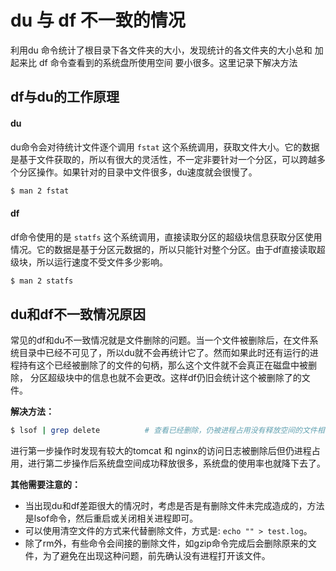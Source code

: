 # du 与 df 不一致的情况

利用du 命令统计了根目录下各文件夹的大小，发现统计的各文件夹的大小总和 加起来比 df 命令查看到的系统盘所使用空间 要小很多。这里记录下解决方法

## df与du的工作原理

#### du

du命令会对待统计文件逐个调用 `fstat` 这个系统调用，获取文件大小。它的数据是基于文件获取的，所以有很大的灵活性，不一定非要针对一个分区，可以跨越多个分区操作。如果针对的目录中文件很多，du速度就会很慢了。

```bash
$ man 2 fstat
```

 

#### df

df命令使用的是 `statfs` 这个系统调用，直接读取分区的超级块信息获取分区使用情况。它的数据是基于分区元数据的，所以只能针对整个分区。由于df直接读取超级块，所以运行速度不受文件多少影响。

```bash
$ man 2 statfs
```

 

## du和df不一致情况原因

常见的df和du不一致情况就是文件删除的问题。当一个文件被删除后，在文件系统目录中已经不可见了，所以du就不会再统计它了。然而如果此时还有运行的进程持有这个已经被删除了的文件的句柄，那么这个文件就不会真正在磁盘中被删除， 分区超级块中的信息也就不会更改。这样df仍旧会统计这个被删除了的文件。

 

**解决方法：**

```bash
$ lsof | grep delete          # 查看已经删除，仍被进程占用没有释放空间的文件相关信息，得到占用文件的进程，重启或kill该进程，释放文件。
```

进行第一步操作时发现有较大的tomcat 和 nginx的访问日志被删除后但仍进程占用，进行第二步操作后系统盘空间成功释放很多，系统盘的使用率也就降下去了。

 

**其他需要注意的：**

- 当出现du和df差距很大的情况时，考虑是否是有删除文件未完成造成的，方法是lsof命令，然后重启或关闭相关进程即可。
- 可以使用清空文件的方式来代替删除文件，方式是: `echo "" > test.log`。
- 除了rm外，有些命令会间接的删除文件，如gzip命令完成后会删除原来的文件，为了避免在出现这种问题，前先确认没有进程打开该文件。















